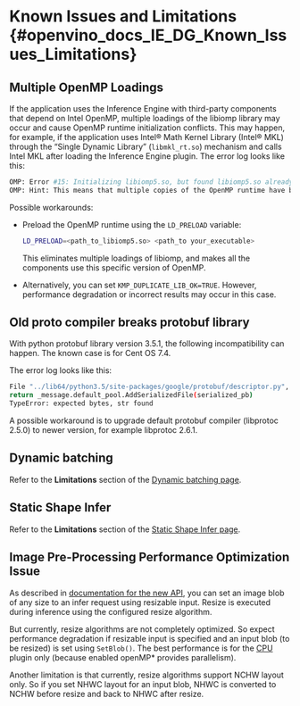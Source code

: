 # Known Issues and Limitations {#openvino_docs_IE_DG_Known_Issues_Limitations}

## Multiple OpenMP Loadings

If the application uses the Inference Engine with third-party components that depend on Intel OpenMP, multiple loadings of the libiomp library may occur and cause OpenMP runtime initialization conflicts. This may happen, for example, if the application uses Intel® Math Kernel Library (Intel® MKL) through the “Single Dynamic Library” (<code>libmkl_rt.so</code>) mechanism and calls Intel MKL after loading the Inference Engine plugin.
The error log looks like this:

```sh
OMP: Error #15: Initializing libiomp5.so, but found libiomp5.so already initialized.
OMP: Hint: This means that multiple copies of the OpenMP runtime have been linked into the program. That is dangerous, since it can degrade performance or cause incorrect results. The best thing to do is to ensure that only a single OpenMP runtime is linked into the process, e.g. by avoiding static linking of the OpenMP runtime in any library. As an unsafe, unsupported, undocumented workaround you can set the environment variable KMP_DUPLICATE_LIB_OK=TRUE to allow the program to continue to execute, but that may cause crashes or silently produce incorrect results. For more information, please see http://www.intel.com/software/products/support/.
```

Possible workarounds:

*  Preload the OpenMP runtime using the <code>LD_PRELOAD</code> variable:
   ```sh
   LD_PRELOAD=<path_to_libiomp5.so> <path_to your_executable>
   ```
   This eliminates multiple loadings of libiomp, and makes all the components use this specific version of OpenMP.

*  Alternatively, you can set <code>KMP_DUPLICATE_LIB_OK=TRUE</code>. However, performance degradation or incorrect results may occur in this case.


## Old proto compiler breaks protobuf library

With python protobuf library version 3.5.1, the following incompatibility can happen.
The known case is for Cent OS 7.4.

The error log looks like this:

```sh
File "../lib64/python3.5/site-packages/google/protobuf/descriptor.py", line 829, in _new_
return _message.default_pool.AddSerializedFile(serialized_pb)
TypeError: expected bytes, str found
```

A possible workaround is to upgrade default protobuf compiler (libprotoc 2.5.0) to newer version, for example libprotoc 2.6.1.

[protobuf_issue]: https://github.com/google/protobuf/issues/4272

## Dynamic batching
Refer to the **Limitations** section of the [Dynamic batching page](DynamicBatching.md).

## Static Shape Infer
Refer to the **Limitations** section of the [Static Shape Infer page](ShapeInference.md).


## Image Pre-Processing Performance Optimization Issue

As described in [documentation for the new API](Integrate_with_customer_application.md), you can set an image blob of any size to an
infer request using resizable input. Resize is executed during inference using the configured resize algorithm.

But currently, resize algorithms are not completely optimized. So expect performance degradation if resizable input is
specified and an input blob (to be resized) is set using `SetBlob()`. The best performance is for the 
[CPU](supported_plugins/CPU.md) plugin only (because enabled openMP* provides parallelism).

Another limitation is that currently, resize algorithms support NCHW layout only. So if you set NHWC layout for an input
blob, NHWC is converted to NCHW before resize and back to NHWC after resize.

